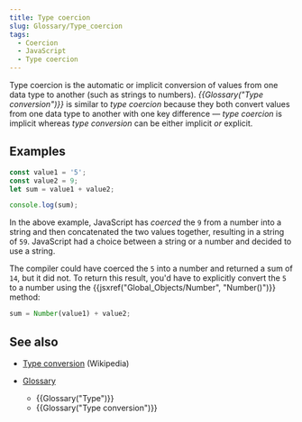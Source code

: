 ```yaml
---
title: Type coercion
slug: Glossary/Type_coercion
tags:
  - Coercion
  - JavaScript
  - Type coercion
---
```


Type coercion is the automatic or implicit conversion of values from one data type to another (such as strings to numbers). _{{Glossary("Type conversion")}}_ is similar to _type coercion_ because they both convert values from one data type to another with one key difference — _type coercion_ is implicit whereas _type conversion_ can be either implicit _or_ explicit.

## Examples

```js
const value1 = '5';
const value2 = 9;
let sum = value1 + value2;

console.log(sum);
```

In the above example, JavaScript has _coerced_ the `9` from a number into a string and then concatenated the two values together, resulting in a string of `59`. JavaScript had a choice between a string or a number and decided to use a string.

The compiler could have coerced the `5` into a number and returned a sum of `14`, but it did not. To return this result, you'd have to explicitly convert the `5` to a number using the {{jsxref("Global_Objects/Number", "Number()")}} method:

```js
sum = Number(value1) + value2;
```

## See also

- [Type conversion](https://en.wikipedia.org/wiki/Type_conversion) (Wikipedia)
- [Glossary](/en-US/docs/Glossary)

  - {{Glossary("Type")}}
  - {{Glossary("Type conversion")}}
